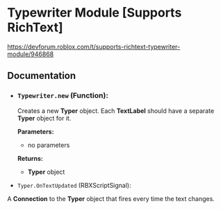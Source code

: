 # Typewriter Module \[Supports RichText\]
https://devforum.roblox.com/t/supports-richtext-typewriter-module/946868

## Documentation

<!--=====-->
* ### `Typewriter.new` (Function):

  Creates a new **Typer** object. Each **TextLabel** should have a separate **Typer** object for it.
  
  **Parameters:**
    * no parameters
    
  **Returns:**
    * **Typer** object
<!--=====-->

<!--=====-->
* `Typer.OnTextUpdated` (RBXScriptSignal):

A **Connection** to the **Typer** object that fires every time the text changes.
<!--=====-->
